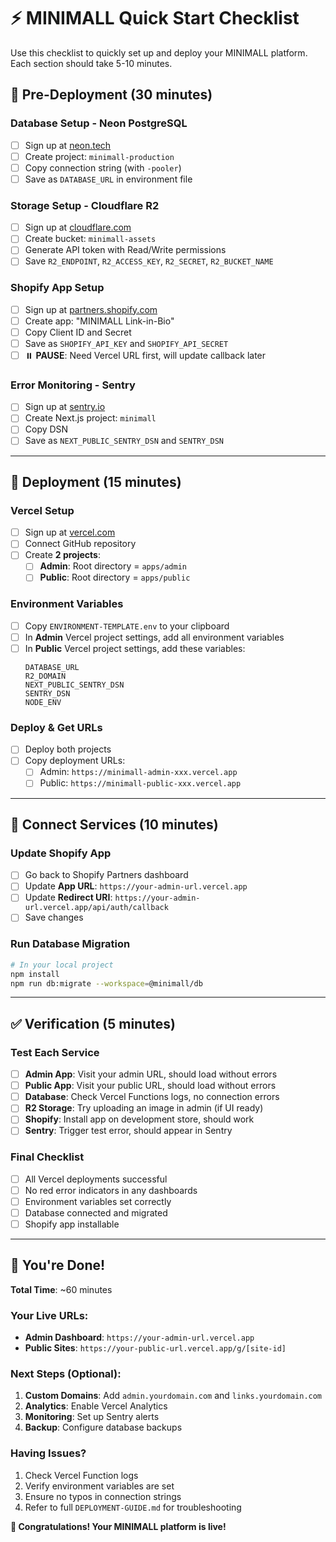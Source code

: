 # ⚡ MINIMALL Quick Start Checklist

Use this checklist to quickly set up and deploy your MINIMALL platform. Each section should take 5-10 minutes.

## 📝 Pre-Deployment (30 minutes)

### Database Setup - Neon PostgreSQL
- [ ] Sign up at [neon.tech](https://neon.tech/)
- [ ] Create project: `minimall-production`
- [ ] Copy connection string (with `-pooler`)
- [ ] Save as `DATABASE_URL` in environment file

### Storage Setup - Cloudflare R2  
- [ ] Sign up at [cloudflare.com](https://cloudflare.com/)
- [ ] Create bucket: `minimall-assets`
- [ ] Generate API token with Read/Write permissions
- [ ] Save `R2_ENDPOINT`, `R2_ACCESS_KEY`, `R2_SECRET`, `R2_BUCKET_NAME`

### Shopify App Setup
- [ ] Sign up at [partners.shopify.com](https://partners.shopify.com/)
- [ ] Create app: "MINIMALL Link-in-Bio"
- [ ] Copy Client ID and Secret
- [ ] Save as `SHOPIFY_API_KEY` and `SHOPIFY_API_SECRET`
- [ ] ⏸️ **PAUSE**: Need Vercel URL first, will update callback later

### Error Monitoring - Sentry
- [ ] Sign up at [sentry.io](https://sentry.io/)
- [ ] Create Next.js project: `minimall`
- [ ] Copy DSN
- [ ] Save as `NEXT_PUBLIC_SENTRY_DSN` and `SENTRY_DSN`

---

## 🚀 Deployment (15 minutes)

### Vercel Setup
- [ ] Sign up at [vercel.com](https://vercel.com/)
- [ ] Connect GitHub repository
- [ ] Create **2 projects**:
  - [ ] **Admin**: Root directory = `apps/admin`
  - [ ] **Public**: Root directory = `apps/public`

### Environment Variables
- [ ] Copy `ENVIRONMENT-TEMPLATE.env` to your clipboard
- [ ] In **Admin** Vercel project settings, add all environment variables
- [ ] In **Public** Vercel project settings, add these variables:
  ```
  DATABASE_URL
  R2_DOMAIN
  NEXT_PUBLIC_SENTRY_DSN
  SENTRY_DSN
  NODE_ENV
  ```

### Deploy & Get URLs
- [ ] Deploy both projects
- [ ] Copy deployment URLs:
  - [ ] Admin: `https://minimall-admin-xxx.vercel.app`
  - [ ] Public: `https://minimall-public-xxx.vercel.app`

---

## 🔄 Connect Services (10 minutes)

### Update Shopify App
- [ ] Go back to Shopify Partners dashboard
- [ ] Update **App URL**: `https://your-admin-url.vercel.app`  
- [ ] Update **Redirect URI**: `https://your-admin-url.vercel.app/api/auth/callback`
- [ ] Save changes

### Run Database Migration
```bash
# In your local project
npm install
npm run db:migrate --workspace=@minimall/db
```

---

## ✅ Verification (5 minutes)

### Test Each Service
- [ ] **Admin App**: Visit your admin URL, should load without errors
- [ ] **Public App**: Visit your public URL, should load without errors  
- [ ] **Database**: Check Vercel Functions logs, no connection errors
- [ ] **R2 Storage**: Try uploading an image in admin (if UI ready)
- [ ] **Shopify**: Install app on development store, should work
- [ ] **Sentry**: Trigger test error, should appear in Sentry

### Final Checklist
- [ ] All Vercel deployments successful
- [ ] No red error indicators in any dashboards
- [ ] Environment variables set correctly
- [ ] Database connected and migrated
- [ ] Shopify app installable

---

## 🎯 You're Done!

**Total Time**: ~60 minutes

### Your Live URLs:
- **Admin Dashboard**: `https://your-admin-url.vercel.app`
- **Public Sites**: `https://your-public-url.vercel.app/g/[site-id]`

### Next Steps (Optional):
1. **Custom Domains**: Add `admin.yourdomain.com` and `links.yourdomain.com`
2. **Analytics**: Enable Vercel Analytics
3. **Monitoring**: Set up Sentry alerts
4. **Backup**: Configure database backups

### Having Issues?
1. Check Vercel Function logs
2. Verify environment variables are set
3. Ensure no typos in connection strings
4. Refer to full `DEPLOYMENT-GUIDE.md` for troubleshooting

**🎉 Congratulations! Your MINIMALL platform is live!**